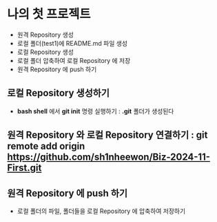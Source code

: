 # 나의 첫 프로젝트 
- 원격 Repository 생성
- 로컬 폴더(test1)에 README.md 파일 생성
- 로컬 Repository 생성
- 로컬 폴더 압축하여 로컬 Repository 에 저장
- 원격 Repository 에 push 하기 

## 로컬 Repository 생성하기
- **bash shell** 에서 **git init** 명령 실행하기 : **.git** 폴더가 생성된다 

## 원격 Repository 와 로컬 Repository 연결하기 :  git remote add origin https://github.com/sh1nheewon/Biz-2024-11-First.git 

## 원격 Repository 에 push 하기 
- 로컬 폴더의 파일, 폴더들을 로컬 Repository 에 압축하여 저장하기 